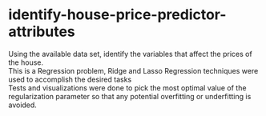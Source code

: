 # identify-house-price-predictor-attributes
Using the available data set, identify the variables that affect the prices of the house. <br>
This is a Regression problem, Ridge and Lasso Regression techniques were used to accomplish the desired tasks <br>
Tests and visualizations were done to pick the most optimal value of the regularization parameter so that any potential overfitting or underfitting is avoided.
